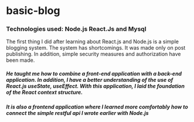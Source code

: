 # basic-blog
### Technologies used: Node.js React.Js and Mysql <br>
The first thing I did after learning about React.js and Node.js is a simple blogging system. The system has shortcomings. It was made only on post publishing. In addition, simple security measures and authorization have been made.
<h5>
He taught me how to combine a front-end application with a back-end application. In addition, I have a better understanding of the use of React.js useState, useEffect. With this application, I laid the foundation of the React context structure.</h5>
<h5>
It is also a frontend application where I learned more comfortably how to connect the simple restful api I wrote earlier with Node.js
<h/5>

